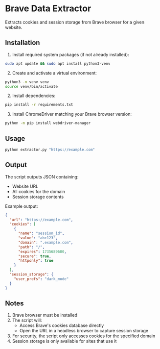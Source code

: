 # Brave Data Extractor

Extracts cookies and session storage from Brave browser for a given website.

## Installation

1. Install required system packages (if not already installed):

```bash
sudo apt update && sudo apt install python3-venv
```

2. Create and activate a virtual environment:

```bash
python3 -m venv venv
source venv/bin/activate
```

2. Install dependencies:

```bash
pip install -r requirements.txt
```

3. Install ChromeDriver matching your Brave browser version:

```bash
python -m pip install webdriver-manager
```

## Usage

```bash
python extractor.py "https://example.com"
```

## Output

The script outputs JSON containing:

- Website URL
- All cookies for the domain
- Session storage contents

Example output:

```json
{
  "url": "https://example.com",
  "cookies": [
    {
      "name": "session_id",
      "value": "abc123",
      "domain": ".example.com",
      "path": "/",
      "expires": 1735689600,
      "secure": true,
      "httponly": true
    }
  ],
  "session_storage": {
    "user_prefs": "dark_mode"
  }
}
```

## Notes

1. Brave browser must be installed
2. The script will:
   - Access Brave's cookies database directly
   - Open the URL in a headless browser to capture session storage
3. For security, the script only accesses cookies for the specified domain
4. Session storage is only available for sites that use it
